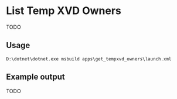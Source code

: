 # List Temp XVD Owners

TODO

## Usage

```
D:\dotnet\dotnet.exe msbuild apps\get_tempxvd_owners\launch.xml
```

## Example output

TODO